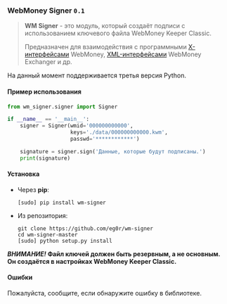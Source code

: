 ### WebMoney Signer `0.1`

> **WM Signer** - это модуль, который создаёт подписи с использованием ключевого файла WebMoney Keeper Classic.
> 
> Предназначен для взаимодействия с программными [X-интерфейсами](http://www.webmoney.ru/rus/developers/api.shtml) WebMoney,
> [XML-интерфейсами](http://wm.exchanger.ru/asp/rules_xml.asp) WebMoney Exchanger и др.

На данный момент поддерживается третья версия Python.

#### Пример использования

```python
from wm_signer.signer import Signer

if __name__ == '__main__':
    signer = Signer(wmid='000000000000',
                    keys='./data/000000000000.kwm',
                    passwd='************')

    signature = signer.sign('Данные, которые будут подписаны.')
    print(signature)
```

#### Установка

* Через **pip**:
  ```shell
  [sudo] pip install wm-signer
  ```

* Из репозитория:

  ```shell
  git clone https://github.com/eg0r/wm-signer
  cd wm-signer-master
  [sudo] python setup.py install
  ```

***ВНИМАНИЕ!* Файл ключей должен быть резервным, а не основным.
Он создаётся в настройках WebMoney Keeper Classic.**

#### Ошибки

Пожалуйста, сообщите, если обнаружите ошибку в библиотеке.